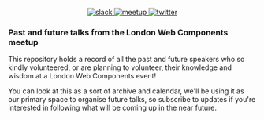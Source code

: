 <p align="center">
	<a href="https://join.slack.com/t/ldnwc/shared_invite/enQtMzg5ODc4MDM2NzM4LWI5MmUzNTU0ZTcwNmZkMzJlZjA5ZmE0NTBiMTZhYTdjZjljM2FiMDI2NDQ2ZDY0YmEwZDY2YmE4OWY1YTRhMWM">
		<img src="https://img.shields.io/badge/slack-turquoise.svg?logo=slack&amp;longCache=true&amp;style=for-the-badge" alt="slack">
	</a>
	<a href="https://www.meetup.com/web-components-meetup">
		<img src="https://img.shields.io/badge/meetup-crimson.svg?logo=meetup&logoColor=white&longCache=true&style=for-the-badge" alt="meetup">
	</a>
	<a href="https://twitter.com/ldnwc_meetup">
		<img src="https://img.shields.io/badge/twitter-blue.svg?logo=twitter&logoColor=white&longCache=true&style=for-the-badge" alt="twitter">
	</a>
</p>

### Past and future talks from the London Web Components meetup

This repository holds a record of all the past and future speakers who so kindly volunteered, or are planning to volunteer, their knowledge and wisdom at a London Web Components event!

You can look at this as a sort of archive and calendar, we'll be using it as our primary space to organise future talks, so subscribe to updates if you're interested in following what will be coming up in the near future.

